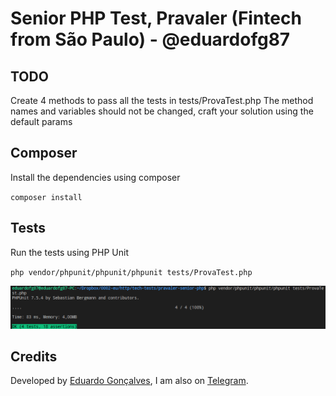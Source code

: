 # Senior PHP Test, Pravaler (Fintech from São Paulo) - @eduardofg87

## TODO
Create 4 methods to pass all the tests in tests/ProvaTest.php
The method names and variables should not be changed, craft your solution using the default params

## Composer
Install the dependencies using composer

`composer install`

## Tests
Run the tests using PHP Unit

`php vendor/phpunit/phpunit/phpunit tests/ProvaTest.php`

![alt text](https://github.com/eduardofg87-tech-tests/pravaler-senior-php/blob/master/tests.png)

## Credits 
Developed by [Eduardo Gonçalves](https://twitter.com/eduardofg87), I am also on [Telegram](https://t.me/eduardofg87).
